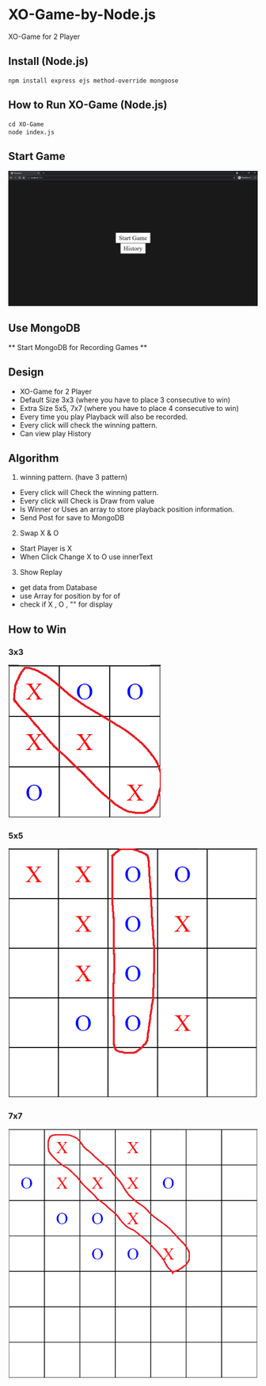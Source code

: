 # XO-Game-by-Node.js
XO-Game for 2 Player

## Install (Node.js)
```
npm install express ejs method-override mongoose
```

## How to Run XO-Game (Node.js)
```
cd XO-Game
node index.js
```

## Start Game
![Start-Game](startgame.png)

## Use MongoDB 
** Start MongoDB for Recording Games **

## Design
- XO-Game for 2 Player
- Default Size 3x3 (where you have to place 3 consecutive to win)
- Extra Size 5x5, 7x7 (where you have to place 4 consecutive to win)
- Every time you play Playback will also be recorded.
- Every click will check the winning pattern.
- Can view play History

## Algorithm
1. winning pattern. (have 3 pattern)
  - Every click will Check the winning pattern.
  - Every click will Check is Draw from value
  - Is Winner or Uses an array to store playback position information.
  - Send Post for save to MongoDB
  
2. Swap X & O
  - Start Player is X
  - When Click Change X to O use innerText

3. Show Replay
  - get data from Database
  - use Array for position by for of
  - check if X , O , "" for display

## How to Win
### 3x3
![3x3](3x3.png)

### 5x5
![5x5](5x5.png)

### 7x7
![7x7](7x7.png)
